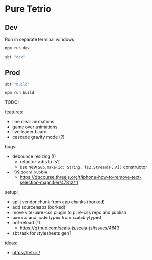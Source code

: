 # Pure Tetrio

## Dev

Run in separate terminal windows
```zsh
npm run dev
```
```zsh
sbt "dev"
```

## Prod
```zsh
sbt "build"
```
```zsh
npm run build
```

TODO:

features:
- line clear animations
- game over animations
- live leader board
- cascade gravity mode (?)

bugs:
- debounce resizing (!)
    - refactor subs to fs2
    - use new `Sub.make(id: String, fs2.Stream[F, A])` constructor
- iOS zoom bubble:
    - https://discourse.threejs.org/t/iphone-how-to-remove-text-selection-magnifier/47812/11 

setup:
- split vendor chunk from app chunks (borked)
- add sourcemaps (borked)
- move vite-pure-css plugin to pure-css repo and publish
- use std and node types from scalablytyped
- hot-reload (?)
    - https://github.com/scala-js/scala-js/issues/4643
- sbt task for stylesheets gen?

ideas: 
- https://tetr.io/